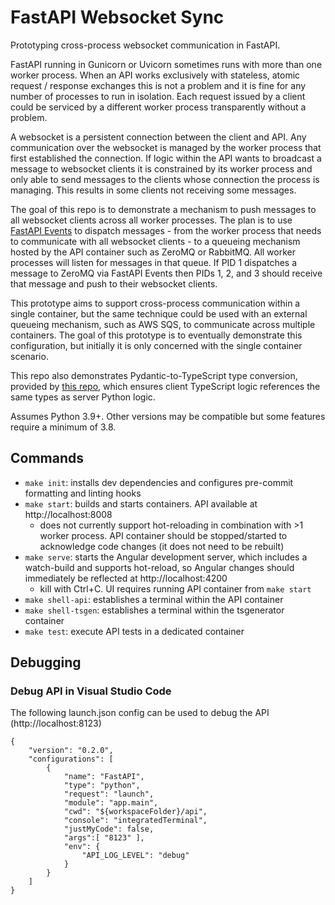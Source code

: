# FastAPI Websocket Sync

Prototyping cross-process websocket communication in FastAPI.

FastAPI running in Gunicorn or Uvicorn sometimes runs with more than one worker process. When an API works exclusively with stateless, atomic request / response exchanges this is not a problem and it is fine for any number of processes to run in isolation. Each request issued by a client could be serviced by a different worker process transparently without a problem.

A websocket is a persistent connection between the client and API. Any communication over the websocket is managed by the worker process that first established the connection. If logic within the API wants to broadcast a message to websocket clients it is constrained by its worker process and only able to send messages to the clients whose connection the process is managing. This results in some clients not receiving some messages.

The goal of this repo is to demonstrate a mechanism to push messages to all websocket clients across all worker processes. The plan is to use [FastAPI Events](https://github.com/melvinkcx/fastapi-events/) to dispatch messages - from the worker process that needs to communicate with all websocket clients - to a queueing mechanism hosted by the API container such as ZeroMQ or RabbitMQ. All worker processes will listen for messages in that queue. If PID 1 dispatches a message to ZeroMQ via FastAPI Events then PIDs 1, 2, and 3 should receive that message and push to their websocket clients.

This prototype aims to support cross-process communication within a single container, but the same technique could be used with an external queueing mechanism, such as AWS SQS, to communicate across multiple containers. The goal of this prototype is to eventually demonstrate this configuration, but initially it is only concerned with the single container scenario.

This repo also demonstrates Pydantic-to-TypeScript type conversion, provided by [this repo](https://github.com/captaincoordinates/pydantic-typescript-sync), which ensures client TypeScript logic references the same types as server Python logic.

Assumes Python 3.9+. Other versions may be compatible but some features require a minimum of 3.8.

## Commands
- `make init`: installs dev dependencies and configures pre-commit formatting and linting hooks
- `make start`: builds and starts containers. API available at http://localhost:8008
    - does not currently support hot-reloading in combination with >1 worker process. API container should be stopped/started to acknowledge code changes (it does not need to be rebuilt)
- `make serve`: starts the Angular development server, which includes a watch-build and supports hot-reload, so Angular changes should immediately be reflected at http://localhost:4200
    - kill with Ctrl+C. UI requires running API container from `make start`
- `make shell-api`: establishes a terminal within the API container
- `make shell-tsgen`: establishes a terminal within the tsgenerator container
- `make test`: execute API tests in a dedicated container

## Debugging
### Debug API in Visual Studio Code
The following launch.json config can be used to debug the API (http://localhost:8123)
```
{
    "version": "0.2.0",
    "configurations": [
        {
            "name": "FastAPI",
            "type": "python",
            "request": "launch",
            "module": "app.main",
            "cwd": "${workspaceFolder}/api",
            "console": "integratedTerminal",
            "justMyCode": false,
            "args":[ "8123" ],
            "env": {
                "API_LOG_LEVEL": "debug"
            }
        }
    ]
}
```
